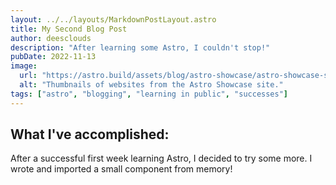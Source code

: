 ```yaml
---
layout: ../../layouts/MarkdownPostLayout.astro
title: My Second Blog Post
author: deesclouds
description: "After learning some Astro, I couldn't stop!"
pubDate: 2022-11-13
image:
  url: "https://astro.build/assets/blog/astro-showcase/astro-showcase-screenshot.jpg"
  alt: "Thumbnails of websites from the Astro Showcase site."
tags: ["astro", "blogging", "learning in public", "successes"]
---
```


## What I've accomplished:

After a successful first week learning Astro, I decided to try some more. I wrote and imported a small component from memory!
